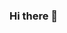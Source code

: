 ### Hi there 👋

<!--
**VIGHNESH1521/VIGHNESH1521** is a ✨ _special_ ✨ repository because its `README.md` (this file) appears on your GitHub profile.


Here are some ideas to get you started:

- 🌱 I’m currently learning Machine Learning, Data Analysis and Deep Learning
- 💬 Ask me about ML,Power BI
- 📫 How to reach me: vighneshsudhakar@gmail.com
- ⚡ Fun fact: I'm a night owl and an early bird too😂



![visitor badge](https://visitor-badge.glitch.me/badge?page_id=VIGHNESH1521.visitor-badge&left_color=red&right_color=green&left_text=VISITORS)

![VIGHNESH1521's GitHub stats](https://github-readme-stats.vercel.app/api?username=VIGHNESH1521&theme=nightowl&show_icons=true)
